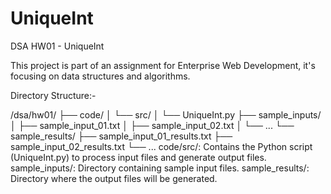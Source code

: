 # UniqueInt
DSA HW01 - UniqueInt

This project is part of an assignment for Enterprise Web Development, it's focusing on data structures and algorithms. 

Directory Structure:-

/dsa/hw01/ ├── code/ │ └── src/ │ └── UniqueInt.py ├── sample_inputs/ │ ├── sample_input_01.txt │ ├── sample_input_02.txt │ └── ... └── sample_results/ ├── sample_input_01_results.txt ├── sample_input_02_results.txt └── ... code/src/: Contains the Python script (UniqueInt.py) to process input files and generate output files. sample_inputs/: Directory containing sample input files. sample_results/: Directory where the output files will be generated.

